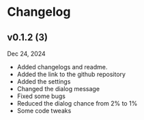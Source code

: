 # Changelog
## v0.1.2 (3)
Dec 24, 2024
- Added changelogs and readme.
- Added the link to the github repository
- Added the settings
- Changed the dialog message
- Fixed some bugs
- Reduced the dialog chance from 2% to 1%
- Some code tweaks